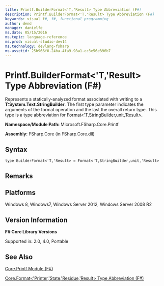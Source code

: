 ```yaml
---
title: Printf.BuilderFormat<'T,'Result> Type Abbreviation (F#)
description: Printf.BuilderFormat<'T,'Result> Type Abbreviation (F#)
keywords: visual f#, f#, functional programming
author: dend
manager: danielfe
ms.date: 05/16/2016
ms.topic: language-reference
ms.prod: visual-studio-dev14
ms.technology: devlang-fsharp
ms.assetid: 25b966f0-24ba-4fa9-98a1-cc3e56e396b7 
---
```


# Printf.BuilderFormat<'T,'Result> Type Abbreviation (F#)

Represents a statically-analyzed format associated with writing to a **T:System.Text.StringBuilder**. The first type parameter indicates the arguments of the format operation and the last the overall return type. This type is a type abbreviation for [Format&lt;'T,StringBuilder,unit,'Result&gt;](https://msdn.microsoft.com/library/470f484f-a026-40af-8f8c-1e3aaf013bdc).

**Namespace/Module Path:** Microsoft.FSharp.Core.Printf

**Assembly:** FSharp.Core (in FSharp.Core.dll)


## Syntax

```
type BuilderFormat<'T,'Result> = Format<'T,StringBuilder,unit,'Result>
```

## Remarks

## Platforms
Windows 8, Windows7, Windows Server 2012, Windows Server 2008 R2


## Version Information
**F# Core Library Versions**

Supported in: 2.0, 4.0, Portable




## See Also
[Core.Printf Module &#40;F&#35;&#41;](Core.Printf-Module-%5BFSharp%5D.md)

[Core.Format&#60;'Printer,'State,'Residue,'Result&#62; Type Abbreviation &#40;F&#35;&#41;](Core.Format%5B%27Printer%2C%27State%2C%27Residue%2C%27Result%5D-Type-Abbreviation-%5BFSharp%5D.md)

